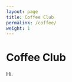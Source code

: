 ```yaml
---
layout: page
title: Coffee Club
permalink: /coffee/
weight: 1
---
```


# **Coffee Club**

Hi.

<div class="row">
</div>

<div class="row">
</div>